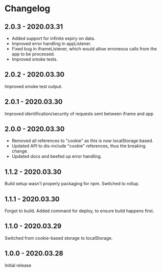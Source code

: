 # Changelog

## 2.0.3 - 2020.03.31

- Added support for infinite expiry on data.
- Improved error handling in appListener.
- Fixed bug in iframeListener, which would allow erroneous calls from the app to be processed.
- Improved smoke tests.

## 2.0.2 - 2020.03.30

Improved smoke test output.

## 2.0.1 - 2020.03.30

Improved identification/security of requests sent between iframe and app

## 2.0.0 - 2020.03.30

- Removed all references to "cookie" as this is now localStorage based.
- Updated API to dis-include "cookie" references, thus the breaking change.
- Updated docs and beefed up error handling.

## 1.1.2 - 2020.03.30

Build setup wasn't properly packaging for npm.  Switched to rollup.

## 1.1.1 - 2020.03.30

Forgot to build.  Added command for deploy, to ensure build happens first.

## 1.1.0 - 2020.03.29

Switched from cookie-based storage to localStorage.

## 1.0.0 - 2020.03.28

Initial release
